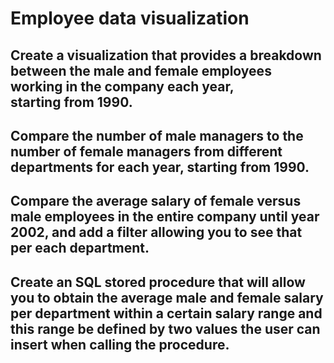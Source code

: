 # Employee data visualization
## Create a visualization that provides a breakdown between the male and female employees working in the company each year, starting from 1990.
## Compare the number of male managers to the number of female managers from different departments for each year, starting from 1990.
## Compare the average salary of female versus male employees in the entire company until year 2002, and add a filter allowing you to see that per each department.
## Create an SQL stored procedure that will allow you to obtain the average male and female salary per department within a certain salary range and this range be defined by two values the user can insert when calling the procedure.

